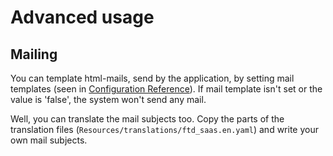 # Advanced usage

## Mailing

You can template html-mails, send by the application, by setting mail templates (seen in [Configuration Reference](#configuration-reference.md)).
If mail template isn't set or the value is 'false', the system won't send any mail.

Well, you can translate the mail subjects too. Copy the parts of the translation files (`Resources/translations/ftd_saas.en.yaml`) and write your own mail subjects.

